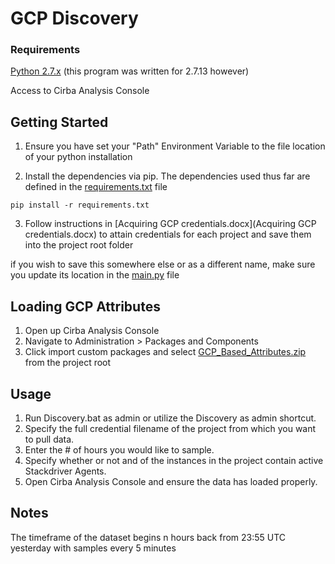 # GCP Discovery

### Requirements
[Python 2.7.x](https://www.python.org/downloads/) (this program was written for 2.7.13 however)

Access to Cirba Analysis Console
## Getting Started
1. Ensure you have set your "Path" Environment Variable to the file location of your python installation 

2. Install the dependencies via pip. The dependencies used thus far are defined in the [requirements.txt](requirements.txt) file
```
pip install -r requirements.txt
```
3. Follow instructions in [Acquiring GCP credentials.docx](Acquiring GCP credentials.docx) to attain credentials for each project and
save them into the project root folder

if you wish to save this somewhere else or as a different name, make sure you update its location in the [main.py](main.py) file

## Loading GCP Attributes
1. Open up Cirba Analysis Console
2. Navigate to Administration > Packages and Components 
3. Click import custom packages and select [GCP_Based_Attributes.zip](GCP_Based_Attributes.zip) from the project root

## Usage
1. Run Discovery.bat as admin or utilize the Discovery as admin shortcut.
2. Specify the full credential filename of the project from which you want to pull data.
3. Enter the # of hours you would like to sample. 
4. Specify whether or not and of the instances in the project contain active Stackdriver Agents.
5. Open Cirba Analysis Console and ensure the data has loaded properly.

## Notes
The timeframe of the dataset begins n hours back from 23:55 UTC yesterday with samples every 5 minutes

